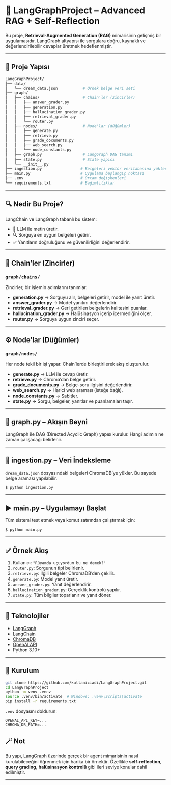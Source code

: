 # 🌌 LangGraphProject – Advanced RAG + Self-Reflection

Bu proje, **Retrieval-Augmented Generation (RAG)** mimarisinin gelişmiş bir uygulamasıdır. LangGraph altyapısı ile sorgulara doğru, kaynaklı ve değerlendirilebilir cevaplar üretmek hedeflenmiştir.

---

## 📁 Proje Yapısı

```bash
LangGraphProject/
├── data/
│   └── dream_data.json           # Örnek belge veri seti
├── graph/
│   ├── chains/                   # Chain'ler (zincirler)
│   │   ├── answer_grader.py
│   │   ├── generation.py
│   │   ├── hallucination_grader.py
│   │   ├── retrieval_grader.py
│   │   └── router.py
│   ├── nodes/                    # Node'lar (düğümler)
│   │   ├── generate.py
│   │   ├── retrieve.py
│   │   ├── grade_documents.py
│   │   ├── web_search.py
│   │   └── node_constants.py
│   ├── graph.py                  # LangGraph DAG tanımı
│   ├── state.py                  # State yapısı
│   └── __init__.py
├── ingestion.py                 # Belgeleri vektör veritabanına yükler
├── main.py                      # Uygulama başlangıç noktası
├── .env                         # Ortam değişkenleri
└── requirements.txt             # Bağımlılıklar
```

---

## 🔍 Nedir Bu Proje?

LangChain ve LangGraph tabanlı bu sistem:

- 🧠 LLM ile metin üretir.
- 🔍 Sorguya en uygun belgeleri getirir.
- ✅ Yanıtların doğruluğunu ve güvenilirliğini değerlendirir.

---

## 🔄 Chain’ler (Zincirler)

### `graph/chains/`

Zincirler, bir işlemin adımlarını tanımlar:

- **generation.py** → Sorguyu alır, belgeleri getirir, model ile yanıt üretir.
- **answer_grader.py** → Model yanıtını değerlendirir.
- **retrieval_grader.py** → Geri getirilen belgelerin kalitesini puanlar.
- **hallucination_grader.py** → Halüsinasyon içerip içermediğini ölçer.
- **router.py** → Sorguya uygun zinciri seçer.

---

## ⚙️ Node’lar (Düğümler)

### `graph/nodes/`

Her node tekil bir işi yapar. Chain’lerde birleştirilerek akış oluşturulur.

- **generate.py** → LLM ile cevap üretir.
- **retrieve.py** → Chroma’dan belge getirir.
- **grade_documents.py** → Belge-soru ilgisini değerlendirir.
- **web_search.py** → Harici web araması (isteğe bağlı).
- **node_constants.py** → Sabitler.
- **state.py** → Sorgu, belgeler, yanıtlar ve puanlamaları taşır.

---

## 🧠 graph.py – Akışın Beyni

LangGraph ile DAG (Directed Acyclic Graph) yapısı kurulur. Hangi adımın ne zaman çalışacağı belirlenir.

---

## 💾 ingestion.py – Veri İndeksleme

`dream_data.json` dosyasındaki belgeleri ChromaDB’ye yükler. Bu sayede belge araması yapılabilir.

```bash
$ python ingestion.py
```

---

## ▶️ main.py – Uygulamayı Başlat

Tüm sistemi test etmek veya komut satırından çalıştırmak için:

```bash
$ python main.py
```

---

## ✅ Örnek Akış

1. Kullanıcı: `"Rüyamda uçuyordum bu ne demek?"`
2. `router.py`: Sorgunun tipi belirlenir.
3. `retrieve.py`: İlgili belgeler ChromaDB’den çekilir.
4. `generate.py`: Model yanıt üretir.
5. `answer_grader.py`: Yanıt değerlendirir.
6. `hallucination_grader.py`: Gerçeklik kontrolü yapılır.
7. `state.py`: Tüm bilgiler toparlanır ve yanıt döner.

---

## 🧩 Teknolojiler

- [LangGraph](https://github.com/langchain-ai/langgraph)
- [LangChain](https://www.langchain.com/)
- [ChromaDB](https://www.trychroma.com/)
- [OpenAI API](https://platform.openai.com/)
- Python 3.10+

---

## 📌 Kurulum

```bash
git clone https://github.com/kullaniciadi/LangGraphProject.git
cd LangGraphProject
python -m venv .venv
source .venv/bin/activate  # Windows: .venv\Scripts\activate
pip install -r requirements.txt
```

`.env` dosyasını doldurun:

```
OPENAI_API_KEY=...
CHROMA_DB_PATH=...
```

## 🪄 Not

Bu yapı, LangGraph üzerinde gerçek bir agent mimarisinin nasıl kurulabileceğini öğrenmek için harika bir örnektir. Özellikle **self-reflection**, **query grading**, **halüsinasyon kontrolü** gibi ileri seviye konular dahil edilmiştir.

---